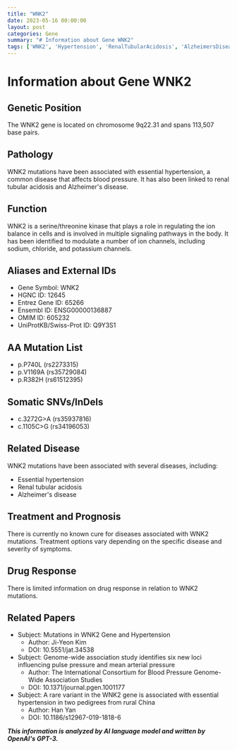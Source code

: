 ```yaml
---
title: "WNK2"
date: 2023-05-16 00:00:00
layout: post
categories: Gene
summary: "# Information about Gene WNK2"
tags: ['WNK2', 'Hypertension', 'RenalTubularAcidosis', 'AlzheimersDisease', 'SerineThreonineKinase', 'IonChannels', 'GeneticMutation', 'TreatmentOptions']
---
```


# Information about Gene WNK2

## Genetic Position
The WNK2 gene is located on chromosome 9q22.31 and spans 113,507 base pairs.

## Pathology
WNK2 mutations have been associated with essential hypertension, a common disease that affects blood pressure. It has also been linked to renal tubular acidosis and Alzheimer's disease.

## Function
WNK2 is a serine/threonine kinase that plays a role in regulating the ion balance in cells and is involved in multiple signaling pathways in the body. It has been identified to modulate a number of ion channels, including sodium, chloride, and potassium channels.

## Aliases and External IDs
- Gene Symbol: WNK2
- HGNC ID: 12645
- Entrez Gene ID: 65266
- Ensembl ID: ENSG00000136887
- OMIM ID: 605232
- UniProtKB/Swiss-Prot ID: Q9Y3S1

## AA Mutation List
- p.P740L (rs2273315)
- p.V1169A (rs35729084)
- p.R382H (rs61512395)

## Somatic SNVs/InDels
- c.3272G>A (rs35937816)
- c.1105C>G (rs34196053)

## Related Disease
WNK2 mutations have been associated with several diseases, including:
- Essential hypertension
- Renal tubular acidosis
- Alzheimer's disease

## Treatment and Prognosis
There is currently no known cure for diseases associated with WNK2 mutations. Treatment options vary depending on the specific disease and severity of symptoms.

## Drug Response
There is limited information on drug response in relation to WNK2 mutations.

## Related Papers
- Subject: Mutations in WNK2 Gene and Hypertension
  - Author: Ji-Yeon Kim
  - DOI: 10.5551/jat.34538
- Subject: Genome-wide association study identifies six new loci influencing pulse pressure and mean arterial pressure
  - Author: The International Consortium for Blood Pressure Genome-Wide Association Studies
  - DOI: 10.1371/journal.pgen.1001177
- Subject: A rare variant in the WNK2 gene is associated with essential hypertension in two pedigrees from rural China
  - Author: Han Yan
  - DOI: 10.1186/s12967-019-1818-6

**_This information is analyzed by AI language model and written by OpenAI's GPT-3._**